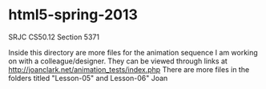html5-spring-2013
=================

SRJC CS50.12 Section 5371

Inside this directory are more files for the animation sequence I am working on with a colleague/designer.
They can be viewed through links at http://joanclark.net/animation_tests/index.php
There are more files in the folders titled "Lesson-05" and Lesson-06"
Joan